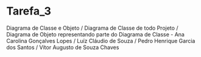 # Tarefa_3
Diagrama de Classe e Objeto / 
Diagrama de Classe de todo Projeto / 
Diagrama de Objeto representando parte do Diagrama de Classe - 
Ana Carolina Gonçalves Lopes / 
Luíz Cláudio de Souza / 
Pedro Henrique Garcia dos Santos / 
Vítor Augusto de Souza Chaves
